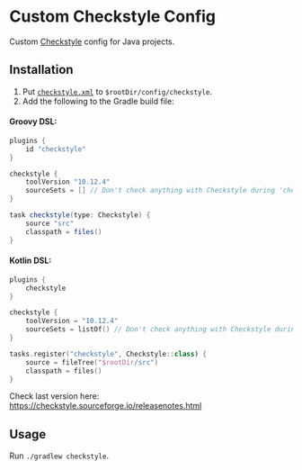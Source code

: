 # Custom Checkstyle Config

Custom [Checkstyle](https://github.com/checkstyle/checkstyle) config for Java projects.

## Installation

1. Put [`checkstyle.xml`](config/checkstyle/checkstyle.xml) to `$rootDir/config/checkstyle`. 
2. Add the following to the Gradle build file:

#### Groovy DSL:

```groovy
plugins {
    id "checkstyle"
}

checkstyle {
    toolVersion "10.12.4"
    sourceSets = [] // Don't check anything with Checkstyle during 'check' task
}

task checkstyle(type: Checkstyle) {
    source "src"
    classpath = files()
}
```

#### Kotlin DSL:

```kotlin
plugins {
    checkstyle
}

checkstyle {
    toolVersion = "10.12.4"
    sourceSets = listOf() // Don't check anything with Checkstyle during 'check' task
}

tasks.register("checkstyle", Checkstyle::class) {
    source = fileTree("$rootDir/src")
    classpath = files()
}
```

Check last version here: https://checkstyle.sourceforge.io/releasenotes.html

## Usage

Run `./gradlew checkstyle`.
